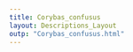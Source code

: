 ```yaml
---
title: Corybas_confusus
layout: Descriptions_Layout 
outp: "Corybas_confusus.html"
---
```



